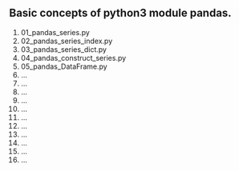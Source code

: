 <h2>Basic concepts of python3 module pandas.</h2>
<ol>
  <li>01_pandas_series.py</li>
  <li>02_pandas_series_index.py</li>
  <li>03_pandas_series_dict.py</li>
  <li>04_pandas_construct_series.py</li>
  <li>05_pandas_DataFrame.py</li>
  <li>...</li>
  <li>...</li>
  <li>...</li>
  <li>...</li>
  <li>...</li>
  <li>...</li>
  <li>...</li>
  <li>...</li>
  <li>...</li>
  <li>...</li>
  <li>...</li>
</ol>
